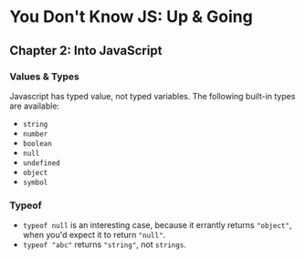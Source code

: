 # You Don't Know JS: Up & Going
## Chapter 2: Into JavaScript

### Values & Types
Javascript has typed value, not typed variables. The following built-in types are available:
 * `string`
 * `number`
 * `boolean`
 * `null`
 * `undefined`
 * `object`
 * `symbol`

### Typeof
* `typeof null` is an interesting case, because it errantly returns `"object"`, when you'd expect it to return `"null"`.
* `typeof "abc"` returns `"string"`, not `strings`.
